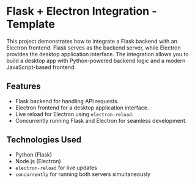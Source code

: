 # Flask + Electron Integration - Template

This project demonstrates how to integrate a Flask backend with an Electron frontend. Flask serves as the backend server, while Electron provides the desktop application interface. The integration allows you to build a desktop app with Python-powered backend logic and a modern JavaScript-based frontend.

## Features
- Flask backend for handling API requests.
- Electron frontend for a desktop application interface.
- Live reload for Electron using `electron-reload`.
- Concurrently running Flask and Electron for seamless development.

## Technologies Used
- Python (Flask)
- Node.js (Electron)
- `electron-reload` for live updates
- `concurrently` for running both servers simultaneously

